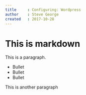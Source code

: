 ```yaml
---
title 	  :	Configuring: Wordpress
author    :	Steve George
created   : 2017-10-28
---
```

# This is markdown

This is a paragraph.

* Bullet
* Bullet
* Bullet

This is another paragraph
